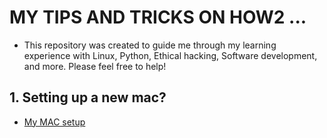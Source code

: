 # MY TIPS AND TRICKS ON HOW2 ... 

* This repository was created to guide me through my learning experience with Linux, Python, Ethical hacking, Software development, and more. Please feel free to help!


## 1. Setting up a new mac?
   
   * [My MAC setup](https://github.com/fcarvalhopacheco/learning/blob/master/myOSsetup.md)
